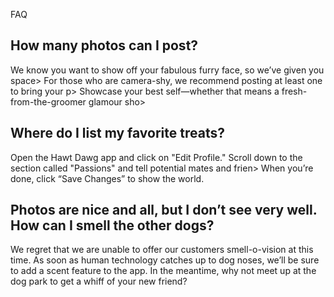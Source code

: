  FAQ

## How many photos can I post?

We know you want to show off your fabulous furry face, so we’ve given you space>
For those who are camera-shy, we recommend posting at least one to bring your p>
Showcase your best self—whether that means a fresh-from-the-groomer glamour sho>

## Where do I list my favorite treats?

Open the Hawt Dawg app and click on "Edit Profile."
Scroll down to the section called "Passions" and tell potential mates and frien>
When you’re done, click “Save Changes” to show the world.

## Photos are nice and all, but I don’t see very well. How can I smell the other dogs?
 
We regret that we are unable to offer our customers smell-o-vision at this time. 
As soon as human technology catches up to dog noses, we’ll be sure to add a scent feature to the app. 
In the meantime, why not meet up at the dog park to get a whiff of your new friend?
